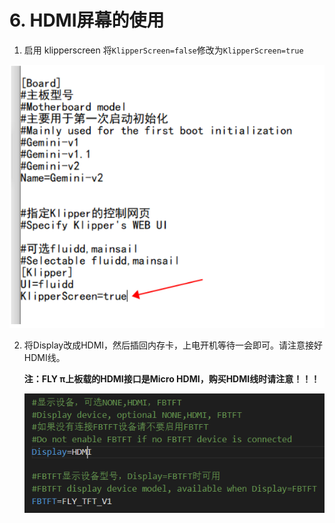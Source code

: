 #  6. HDMI屏幕的使用

1. 启用 klipperscreen 将``KlipperScreen=false``修改为``KlipperScreen=true``

![kp](../../images/boards/fly_pi/kp.png)

2. 将Display改成HDMI，然后插回内存卡，上电开机等待一会即可。请注意接好HDMI线。

   **注：FLY π上板载的HDMI接口是Micro HDMI，购买HDMI线时请注意！！！**

   ![hdmi](../../images/boards/fly_pi/hdmi.png)
